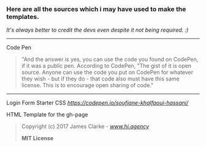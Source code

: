 ### Here are all the sources which i may have used to make the templates.

_It's always better to credit the devs even despite it not being required. :)_

---

Code Pen

> "And the answer is yes, you can use the code you found on CodePen, if it was a public pen. According to CodePen, "The gist of it is open source. Anyone can use the code you put on CodePen for whatever they wish - but if they do - that code also must have this same license. This is to encourage open sharing of code."

---

Login Form Starter CSS
_https://codepen.io/soufiane-khalfaoui-hassani/_

HTML Template for the gh-page

> Copyright (c) 2017 James Clarke - _www.hi.agency_
>
> **MIT License**
